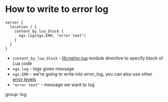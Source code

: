 # How to write to error log

```nginx
server {
  location / {
    content_by_lua_block {
      ngx.log(ngx.ERR, "error text")
    }
  }
}
```

- `content_by_lua_block` - [lib:nginx-lua](/nginx-lua/how-to-install-nginx-lua-module-in-ubuntu-ubuntuversion) module directive to specify block of Lua code
- `ngx.log` - logs given message
- `ngx.ERR` - we're going to write into error_log, you can also use other [error levels](https://github.com/openresty/lua-nginx-module#nginx-log-level-constants)
- `"error text"` - message we want to log

group: log


